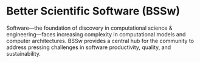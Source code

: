 # Better Scientific Software (BSSw)

Software—the foundation of discovery in computational science & engineering—faces increasing complexity in computational models and computer architectures. BSSw provides a central hub for the community to address pressing challenges in software productivity, quality, and sustainability.


<!---
Slide1 L: blog_posts/useful-practices-for-software-engineering-on-medium-sized-distributed-scientific-projects
Slide1 R: images/raw/master/Blog_0221_MediumDistrib.jpg
Slide2 L: items/pull-request-size-matters
Slide2 R: items/working-within-multiple-git-branches-simultaneously
Slide3 L: blog_posts/when-not-to-use-agile-in-scientific-software-development
Slide3 R: images/raw/master/Blog_0221_Agile.png
Slide4 L: events/panel-how-does-remote-work-impact-creativity-and-innovation
Slide4 R: events/2021-exascale-computing-project-community-bof-days
Slide5 L: events/the-collaborations-workshop-2021-cw21
Slide5 R: events/webinar-a-workflow-for-increasing-the-quality-of-scientific-software
--->

<!---
Caution: Blank line after first comment mark (or before last comment mark) causes build failure.
LCM: Saving for use again later
Slide4 L: blog_posts/better-scientific-software-2020-highlights
Slide4 R: images/raw/master/Blog_0121_Montage.png
--->

<!---
[Site Overview](SiteOverview.md)

[Communities Overview](CommunitiesOverview.md)

[Intro to CSE](IntroToCse.md)

[Intro to HPC](IntroToHpc.md)

--->
